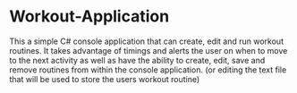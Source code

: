 # Workout-Application
This a simple C# console application that can create, edit and run workout routines. It takes advantage of timings and alerts the user on when to move to the next activity as well as have the ability to create, edit, save and remove routines from within the console application. (or editing the text file that will be used to store the users workout routine)
